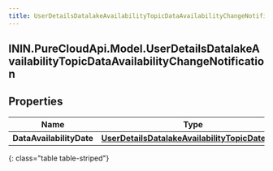 ```yaml
---
title: UserDetailsDatalakeAvailabilityTopicDataAvailabilityChangeNotification
---
```

## ININ.PureCloudApi.Model.UserDetailsDatalakeAvailabilityTopicDataAvailabilityChangeNotification

## Properties

|Name | Type | Description | Notes|
|------------ | ------------- | ------------- | -------------|
| **DataAvailabilityDate** | [**UserDetailsDatalakeAvailabilityTopicDateTime**](UserDetailsDatalakeAvailabilityTopicDateTime.html) |  | [optional] |
{: class="table table-striped"}


